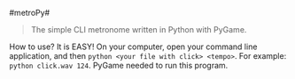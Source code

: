 #metroPy#


> The simple CLI metronome written in Python with PyGame.

How to use? It is EASY! On your computer, open your command line application, 
and then `python <your file with click> <tempo>`.
For example: `python click.wav 124`.
PyGame needed to run this program.

